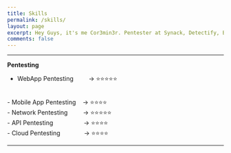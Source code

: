 ```yaml
---
title: Skills
permalink: /skills/
layout: page
excerpt: Hey Guys, it's me Cor3min3r. Pentester at Synack, Detectify, Bugcrowd, Intigriti and h1.
comments: false
---
```

<hr>

**Pentesting**
<br>
- WebApp Pentesting&nbsp;&nbsp;&nbsp;&nbsp;&nbsp;&nbsp;&nbsp;&nbsp;&nbsp;->	⭐⭐⭐⭐⭐
<br>
- Mobile App Pentesting&nbsp;&nbsp;&nbsp; -> ⭐⭐⭐⭐
<br>
- Network Pentesting&nbsp;&nbsp;&nbsp;&nbsp;&nbsp;&nbsp;&nbsp;&nbsp; -> ⭐⭐⭐⭐⭐
<br>
- API Pentesting&nbsp;&nbsp;&nbsp;&nbsp;&nbsp;&nbsp;&nbsp;&nbsp;&nbsp;&nbsp;&nbsp;&nbsp;&nbsp;&nbsp;&nbsp;&nbsp;&nbsp; -> ⭐⭐⭐⭐
<br>
- Cloud Pentesting&nbsp;&nbsp;&nbsp;&nbsp;&nbsp;&nbsp;&nbsp;&nbsp;&nbsp;&nbsp;&nbsp;&nbsp;&nbsp; -> ⭐⭐⭐⭐
<hr>

